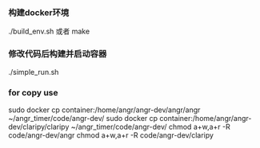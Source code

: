 ### 构建docker环境 
./build_env.sh 或者 make 
### 修改代码后构建并启动容器
./simple_run.sh


### for copy use
sudo docker cp container:/home/angr/angr-dev/angr/angr ~/angr_timer/code/angr-dev/ 
sudo docker cp container:/home/angr/angr-dev/claripy/claripy ~/angr_timer/code/angr-dev/ 
chmod a+w,a+r -R code/angr-dev/angr 
chmod a+w,a+r -R code/angr-dev/claripy 


